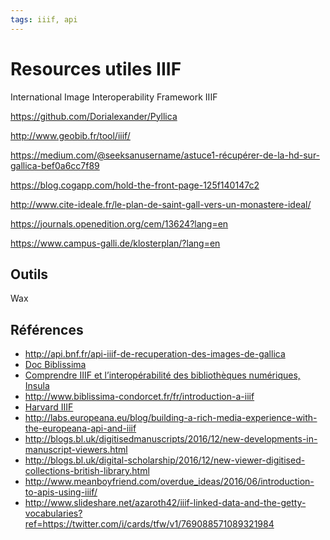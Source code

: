 ```yaml
---
tags: iiif, api
---
```


# Resources utiles IIIF

International Image Interoperability Framework IIIF

https://github.com/Dorialexander/Pyllica

http://www.geobib.fr/tool/iiif/

<https://medium.com/@seeksanusername/astuce1-récupérer-de-la-hd-sur-gallica-bef0a6cc7f89>

https://blog.cogapp.com/hold-the-front-page-125f140147c2

http://www.cite-ideale.fr/le-plan-de-saint-gall-vers-un-monastere-ideal/

https://journals.openedition.org/cem/13624?lang=en

https://www.campus-galli.de/klosterplan/?lang=en

## Outils

Wax

## Références

- http://api.bnf.fr/api-iiif-de-recuperation-des-images-de-gallica
- [Doc Biblissima](http://doc.biblissima-condorcet.fr/initiative-iiif-interoperabilite-images)
- [Comprendre IIIF et l’interopérabilité des bibliothèques numériques, Insula](http://bsa.biblio.univ-lille3.fr/blog/2016/11/comprendre-iiif-interoperabilite-bibliotheques-numeriques/)
- http://www.biblissima-condorcet.fr/fr/introduction-a-iiif
- [Harvard IIIF](http://iiif.harvard.edu) 
- http://labs.europeana.eu/blog/building-a-rich-media-experience-with-the-europeana-api-and-iiif
- http://blogs.bl.uk/digitisedmanuscripts/2016/12/new-developments-in-manuscript-viewers.html
- http://blogs.bl.uk/digital-scholarship/2016/12/new-viewer-digitised-collections-british-library.html
- http://www.meanboyfriend.com/overdue_ideas/2016/06/introduction-to-apis-using-iiif/
- http://www.slideshare.net/azaroth42/iiif-linked-data-and-the-getty-vocabularies?ref=https://twitter.com/i/cards/tfw/v1/769088571089321984